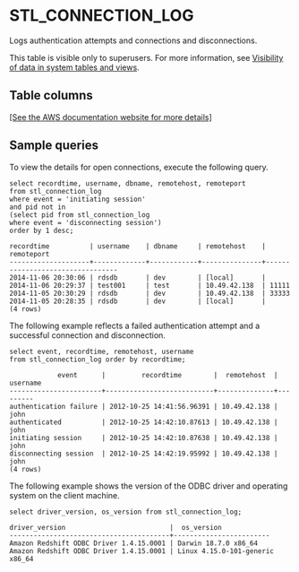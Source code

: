 # STL\_CONNECTION\_LOG<a name="r_STL_CONNECTION_LOG"></a>

Logs authentication attempts and connections and disconnections\.

This table is visible only to superusers\. For more information, see [Visibility of data in system tables and views](c_visibility-of-data.md)\.

## Table columns<a name="r_STL_CONNECTION_LOG-table-columns2"></a>

[\[See the AWS documentation website for more details\]](http://docs.aws.amazon.com/redshift/latest/dg/r_STL_CONNECTION_LOG.html)

## Sample queries<a name="r_STL_CONNECTION_LOG-sample-queries2"></a>

To view the details for open connections, execute the following query\.

```
select recordtime, username, dbname, remotehost, remoteport
from stl_connection_log
where event = 'initiating session'
and pid not in 
(select pid from stl_connection_log
where event = 'disconnecting session')
order by 1 desc;

recordtime          | username    | dbname     | remotehost    | remoteport                      
--------------------+-------------+------------+---------------+---------------------------------
2014-11-06 20:30:06 | rdsdb       | dev        | [local]       |                            
2014-11-06 20:29:37 | test001     | test       | 10.49.42.138  | 11111                           
2014-11-05 20:30:29 | rdsdb       | dev        | 10.49.42.138  | 33333                                                 
2014-11-05 20:28:35 | rdsdb       | dev        | [local]       |  
(4 rows)
```

The following example reflects a failed authentication attempt and a successful connection and disconnection\. 

```
select event, recordtime, remotehost, username
from stl_connection_log order by recordtime;            

            event      |         recordtime        |  remotehost  | username                      
-----------------------+---------------------------+--------------+---------
authentication failure | 2012-10-25 14:41:56.96391 | 10.49.42.138 | john                                              
authenticated          | 2012-10-25 14:42:10.87613 | 10.49.42.138 | john                                              
initiating session     | 2012-10-25 14:42:10.87638 | 10.49.42.138 | john                                              
disconnecting session  | 2012-10-25 14:42:19.95992 | 10.49.42.138 | john                                              
(4 rows)
```

The following example shows the version of the ODBC driver and operating system on the client machine\.

```
select driver_version, os_version from stl_connection_log;
                
driver_version                          |  os_version
----------------------------------------+------------------------
Amazon Redshift ODBC Driver 1.4.15.0001 | Darwin 18.7.0 x86_64 
Amazon Redshift ODBC Driver 1.4.15.0001 | Linux 4.15.0-101-generic x86_64
```